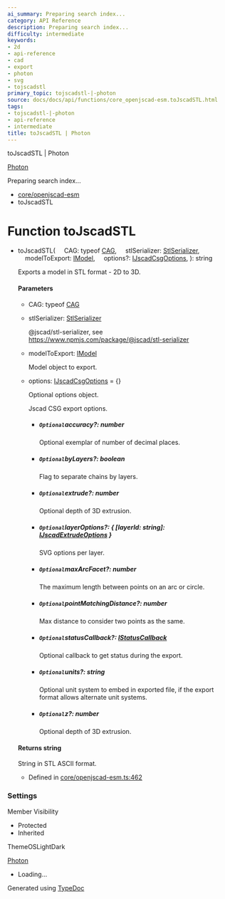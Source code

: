 ```yaml
---
ai_summary: Preparing search index...
category: API Reference
description: Preparing search index...
difficulty: intermediate
keywords:
- 2d
- api-reference
- cad
- export
- photon
- svg
- tojscadstl
primary_topic: tojscadstl-|-photon
source: docs/docs/api/functions/core_openjscad-esm.toJscadSTL.html
tags:
- tojscadstl-|-photon
- api-reference
- intermediate
title: toJscadSTL | Photon
---
```

toJscadSTL | Photon

[Photon](../index.md)




Preparing search index...

* [core/openjscad-esm](../modules/core_openjscad-esm.md)
* toJscadSTL

# Function toJscadSTL

* toJscadSTL(
      CAG: typeof [CAG](../classes/types_jscad.export_.CAG.md),
      stlSerializer: [StlSerializer](../interfaces/types_jscad.StlSerializer.md),
      modelToExport: [IModel](../interfaces/core_schema.IModel.md),
      options?: [IJscadCsgOptions](../interfaces/core_openjscad-esm.IJscadCsgOptions.md),
  ): string

  Exports a model in STL format - 2D to 3D.

  #### Parameters

  + CAG: typeof [CAG](../classes/types_jscad.export_.CAG.md)
  + stlSerializer: [StlSerializer](../interfaces/types_jscad.StlSerializer.md)

    @jscad/stl-serializer, see <https://www.npmjs.com/package/@jscad/stl-serializer>
  + modelToExport: [IModel](../interfaces/core_schema.IModel.md)

    Model object to export.
  + options: [IJscadCsgOptions](../interfaces/core_openjscad-esm.IJscadCsgOptions.md) = {}

    Optional options object.

    Jscad CSG export options.

    - ##### `Optional`accuracy?: number

      Optional exemplar of number of decimal places.
    - ##### `Optional`byLayers?: boolean

      Flag to separate chains by layers.
    - ##### `Optional`extrude?: number

      Optional depth of 3D extrusion.
    - ##### `Optional`layerOptions?: { [layerId: string]: [IJscadExtrudeOptions](../interfaces/core_openjscad-esm.IJscadExtrudeOptions.md) }

      SVG options per layer.
    - ##### `Optional`maxArcFacet?: number

      The maximum length between points on an arc or circle.
    - ##### `Optional`pointMatchingDistance?: number

      Max distance to consider two points as the same.
    - ##### `Optional`statusCallback?: [IStatusCallback](../interfaces/core_openjscad-esm.IStatusCallback.md)

      Optional callback to get status during the export.
    - ##### `Optional`units?: string

      Optional unit system to embed in exported file, if the export format allows alternate unit systems.
    - ##### `Optional`z?: number

      Optional depth of 3D extrusion.

  #### Returns string

  String in STL ASCII format.

  + Defined in [core/openjscad-esm.ts:462](https://github.com/mwhite454/photon/blob/main/packages/photon/src/core/openjscad-esm.ts#L462)

### Settings

Member Visibility

* Protected
* Inherited

ThemeOSLightDark

[Photon](../index.md)

* Loading...

Generated using [TypeDoc](https://typedoc.org/)
